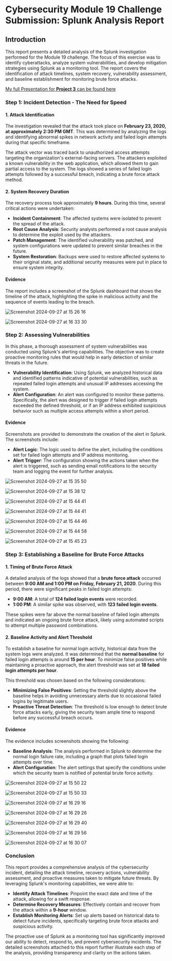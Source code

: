 # Cybersecurity Module 19 Challenge Submission: Splunk Analysis Report

## Introduction
This report presents a detailed analysis of the Splunk investigation performed for the Module 19 challenge. The focus of this exercise was to identify cyberattacks, analyze system vulnerabilities, and develop mitigation strategies using Splunk as a monitoring tool. The report covers the identification of attack timelines, system recovery, vulnerability assessment, and baseline establishment for monitoring brute force attacks.

<a href="https://github.com/HTR2A/SYD-UNI-CyberSec-Bootcamp/blob/main/19%20-%20SIEMs/JASON%20KING%20-%20Project%203%20Presentation.pdf">My full Presentation for **Project 3** can be found here</a>

### Step 1: Incident Detection - The Need for Speed

#### 1. Attack Identification
The investigation revealed that the attack took place on **February 23, 2020, at approximately 2:30 PM GMT**. This was determined by analyzing the logs and identifying abnormal spikes in network activity and failed login attempts during that specific timeframe.

The attack vector was traced back to unauthorized access attempts targeting the organization's external-facing servers. The attackers exploited a known vulnerability in the web application, which allowed them to gain partial access to the system. The logs showed a series of failed login attempts followed by a successful breach, indicating a brute force attack method.

#### 2. System Recovery Duration
The recovery process took approximately **9 hours**. During this time, several critical actions were undertaken:

- **Incident Containment**: The affected systems were isolated to prevent the spread of the attack.
- **Root Cause Analysis**: Security analysts performed a root cause analysis to determine the exploit used by the attackers.
- **Patch Management**: The identified vulnerability was patched, and system configurations were updated to prevent similar breaches in the future.
- **System Restoration**: Backups were used to restore affected systems to their original state, and additional security measures were put in place to ensure system integrity.

#### Evidence
The report includes a screenshot of the Splunk dashboard that shows the timeline of the attack, highlighting the spike in malicious activity and the sequence of events leading to the breach.

![Screenshot 2024-09-27 at 15 26 16](https://github.com/user-attachments/assets/36fba758-18d2-4131-b860-5ed7fc253269)

![Screenshot 2024-09-27 at 16 33 30](https://github.com/user-attachments/assets/95a10da7-1598-41db-aab8-2b74c1460b96)

### Step 2: Assessing Vulnerabilities

In this phase, a thorough assessment of system vulnerabilities was conducted using Splunk's alerting capabilities. The objective was to create proactive monitoring rules that would help in early detection of similar threats in the future.

- **Vulnerability Identification**: Using Splunk, we analyzed historical data and identified patterns indicative of potential vulnerabilities, such as repeated failed login attempts and unusual IP addresses accessing the system.
- **Alert Configuration**: An alert was configured to monitor these patterns. Specifically, the alert was designed to trigger if failed login attempts exceeded the defined threshold, or if an IP address exhibited suspicious behavior such as multiple access attempts within a short period.

#### Evidence
Screenshots are provided to demonstrate the creation of the alert in Splunk. The screenshots include:

- **Alert Logic**: The logic used to define the alert, including the conditions set for failed login attempts and IP address monitoring.
- **Alert Trigger**: The configuration showing the actions taken when the alert is triggered, such as sending email notifications to the security team and logging the event for further analysis.
  
![Screenshot 2024-09-27 at 15 35 50](https://github.com/user-attachments/assets/18d9f520-1808-4abe-8b96-bac7ace57348)

![Screenshot 2024-09-27 at 15 38 12](https://github.com/user-attachments/assets/0563a105-fd67-4adf-a1f5-73c60a6e36d9)

![Screenshot 2024-09-27 at 15 44 41](https://github.com/user-attachments/assets/f7a0283e-ae3a-4df8-a454-58c84fd97453)

![Screenshot 2024-09-27 at 15 44 41](https://github.com/user-attachments/assets/c0cd907a-696e-4bb2-be54-b59a5ea7f8c7)

![Screenshot 2024-09-27 at 15 44 46](https://github.com/user-attachments/assets/58a34868-9da9-4687-9ef9-1d4f2305e687)

![Screenshot 2024-09-27 at 15 44 58](https://github.com/user-attachments/assets/4b1906ea-a35a-4be7-ae1f-69804c69c78f)

![Screenshot 2024-09-27 at 15 45 23](https://github.com/user-attachments/assets/27dc3e78-3ef3-419d-b3be-e9eeaabf0ca7)


### Step 3: Establishing a Baseline for Brute Force Attacks

#### 1. Timing of Brute Force Attack
A detailed analysis of the logs showed that a **brute force attack** occurred between **9:00 AM and 1:00 PM on Friday, February 21, 2020**. During this period, there were significant peaks in failed login attempts:

- **9:00 AM**: A total of **124 failed login events** were recorded.
- **1:00 PM**: A similar spike was observed, with **123 failed login events**.

These spikes were far above the normal baseline of failed login attempts and indicated an ongoing brute force attack, likely using automated scripts to attempt multiple password combinations.

#### 2. Baseline Activity and Alert Threshold
To establish a baseline for normal login activity, historical data from the system logs were analyzed. It was determined that the **normal baseline** for failed login attempts is around **15 per hour**. To minimize false positives while maintaining a proactive approach, the alert threshold was set at **18 failed login attempts per hour**.

This threshold was chosen based on the following considerations:

- **Minimizing False Positives**: Setting the threshold slightly above the baseline helps in avoiding unnecessary alerts due to occasional failed logins by legitimate users.
- **Proactive Threat Detection**: The threshold is low enough to detect brute force attacks early, giving the security team ample time to respond before any successful breach occurs.

#### Evidence
The evidence includes screenshots showing the following:

- **Baseline Analysis**: The analysis performed in Splunk to determine the normal login failure rate, including a graph that plots failed login attempts over time.
- **Alert Configuration**: The alert settings that specify the conditions under which the security team is notified of potential brute force activity.
  
![Screenshot 2024-09-27 at 15 50 22](https://github.com/user-attachments/assets/abde2179-23a0-4640-a324-5c64fbaec54f)

![Screenshot 2024-09-27 at 15 50 33](https://github.com/user-attachments/assets/32591847-21b0-4be7-86a2-8b415f02002e)

![Screenshot 2024-09-27 at 16 29 16](https://github.com/user-attachments/assets/442e4fbc-dd03-4cc3-958a-75401b24d844)

![Screenshot 2024-09-27 at 16 29 26](https://github.com/user-attachments/assets/e8519c11-576c-4c9b-9d3b-954218988649)

![Screenshot 2024-09-27 at 16 29 40](https://github.com/user-attachments/assets/b9fe5076-3086-49fa-98e8-c9632a300f48)

![Screenshot 2024-09-27 at 16 29 56](https://github.com/user-attachments/assets/eb4fcbb6-d043-4322-86eb-2e10ba7093be)

![Screenshot 2024-09-27 at 16 30 07](https://github.com/user-attachments/assets/10c88f0d-0f68-434d-9bdc-7bd412673793)


### Conclusion
This report provides a comprehensive analysis of the cybersecurity incident, detailing the attack timeline, recovery actions, vulnerability assessment, and proactive measures taken to mitigate future threats. By leveraging Splunk's monitoring capabilities, we were able to:

- **Identify Attack Timelines**: Pinpoint the exact date and time of the attack, allowing for a swift response.
- **Determine Recovery Measures**: Effectively contain and recover from the attack within a **9-hour** window.
- **Establish Monitoring Alerts**: Set up alerts based on historical data to detect future incidents, specifically targeting brute force attacks and suspicious activity.

The proactive use of Splunk as a monitoring tool has significantly improved our ability to detect, respond to, and prevent cybersecurity incidents. The detailed screenshots attached to this report further illustrate each step of the analysis, providing transparency and clarity on the actions taken.


